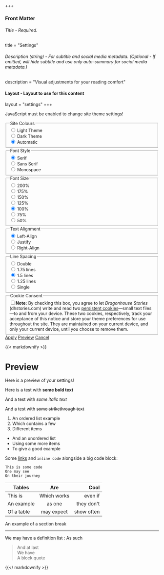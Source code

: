 +++
### Front Matter
###### Title - Required.
title = "Settings"

###### Description (string) - For subtitle and social media metadata. (Optional - If omitted, will hide subtitle and use only auto-summary for social media metadata.)
description = "Visual adjustments for your reading comfort"

#### Layout - Layout to use for this content
layout = "settings"
+++

<noscript>JavaScript must be enabled to change site theme settings!</noscript>

<form class='js-only' action='javascript:updateSettings();'>
	<fieldset>
		<legend>Site Colours</legend>
		<div>
			<input type='radio' id='lightmode' name='theme' value='lightmode'>
			<label for='lightmode'>Light Theme</label>
		</div>
		<div>
			<input type='radio' id='darkmode' name='theme' value='darkmode'>
			<label for='darkmode'>Dark Theme</label>
		</div>
		<div>
			<input type='radio' id='autocolour' name='theme' value='autocolour' checked>
			<label for='autocolour'>Automatic</label>
		</div>
	</fieldset>
	<fieldset>
		<legend>Font Style</legend>
		<div>
			<input type='radio' id='serif' name='font' value='serif' checked>
			<label for='serif'>Serif</label>
		</div>
		<div>
			<input type='radio' id='sans' name='font' value='sans'>
			<label for='sans'>Sans Serif</label>
		</div>
		<div>
			<input type='radio' id='mono' name='font' value='mono'>
			<label for='mono'>Monospace</label>
		</div>
	</fieldset>
	<fieldset>
		<legend>Font Size</legend>
		<div>
			<input type='radio' id='s200' name='size' value='s200'>
			<label for='s200'>200%</label>
		</div>
		<div>
			<input type='radio' id='s175' name='size' value='s175'>
			<label for='s175'>175%</label>
		</div>
		<div>
			<input type='radio' id='s150' name='size' value='s150'>
			<label for='s150'>150%</label>
		</div>
		<div>
			<input type='radio' id='s125' name='size' value='s125'>
			<label for='s125'>125%</label>
		</div>
		<div>
			<input type='radio' id='s100' name='size' value='s100' checked>
			<label for='s100'>100%</label>
		</div>
		<div>
			<input type='radio' id='s075' name='size' value='s075'>
			<label for='s075'>75%</label>
		</div>	
		<div>
			<input type='radio' id='s050' name='size' value='s050'>
			<label for='s050'>50%</label>
		</div>			
	</fieldset>
	<fieldset>
		<legend>Text Alignment</legend>
		<div>
			<input type='radio' id='left' name='align' value='left' checked>
			<label for='left'>Left-Align</label>
		</div>
		<div>
			<input type='radio' id='justify' name='align' value='justify'>
			<label for='justify'>Justify</label>
		</div>
		<div>
			<input type='radio' id='right' name='align' value='right'>
			<label for='right'>Right-Align</label>
		</div>			
	</fieldset>
	<fieldset>
		<legend>Line Spacing</legend>
		<div>
			<input type='radio' id='l200' name='line' value='l200'>
			<label for='l200'>Double</label>
		</div>
		<div>
			<input type='radio' id='l175' name='line' value='l175'>
			<label for='l175'>1.75 lines</label>
		</div>
		<div>
			<input type='radio' id='l150' name='line' value='l150' checked>
			<label for='l150'>1.5 lines</label>
		</div>
		<div>
			<input type='radio' id='l125' name='line' value='l125'>
			<label for='l125'>1.25 lines</label>
		</div>	
		<div>
			<input type='radio' id='l100' name='line' value='l100'>
			<label for='l100'>Single</label>
		</div>		
	</fieldset>
	<fieldset>
	<legend>Cookie Consent</legend>
		<span id='cookie-notice'><input id='cookie-consent' class='checkbox' type='checkbox'/><label for='cookie-consent'><b>Note:</b> By checking this box, you agree to let <i>Dragonhouse Stories</i> (dhstories.com) write and read two <a href='https://secureprivacy.ai/blog/what-are-cookies' target='_blank'>persistent cookies</a>—small text files—to and from your device. These two cookies, respectively, track your acceptance of this notice and store your theme preferences for use throughout the site. They are maintained on your current device, and only your current device, until you choose to remove them.</label></span>
	</fieldset>
	<span class='settings-buttons' id='preview-stop'>
		<a href='javascript:updateSettings();' class='go' aria-role='button' title='Apply the current settings and return to the previous page'>Apply</a>
		<a href='javascript:previewSettings();' class='demo' aria-role='button' title='Demonstrate the current settings in a preview box'>Preview</a>
		<a href='javascript:window.history.back();' class='cancel' aria-role='button' title='Discard the current settings and return to the previous page'>Cancel</a>
	</span>
</form>

<p id='error-box' class='error-box hidden'></p>

<div id='preview-box' class='preview-box hidden'>

{{< markdownify >}}

# Preview

Here is a preview of your settings!

Here is a test with **some bold text**

And a test with _some italic text_

And a test with ~~some strikethrough text~~

1. An ordered list example
2. Which contains a few
3. Different items

- And an unordered list
- Using some more items
- To give a good example

Some [links](/) and `inline code` alongside a big code block:

```
This is some code
One may see
On their journey
```

| Tables        | Are           | Cool  |
| ------------- |:-------------:| -----:|
| This is     | Which works | even if |
| An example      | as one      |  they don't |
| Of a table | may expect      |    show often |

An example of a section break

---

We may have a definition list
: As such

> And at last  
> We have  
> A block quote  

{{</ markdownify >}}
</div>